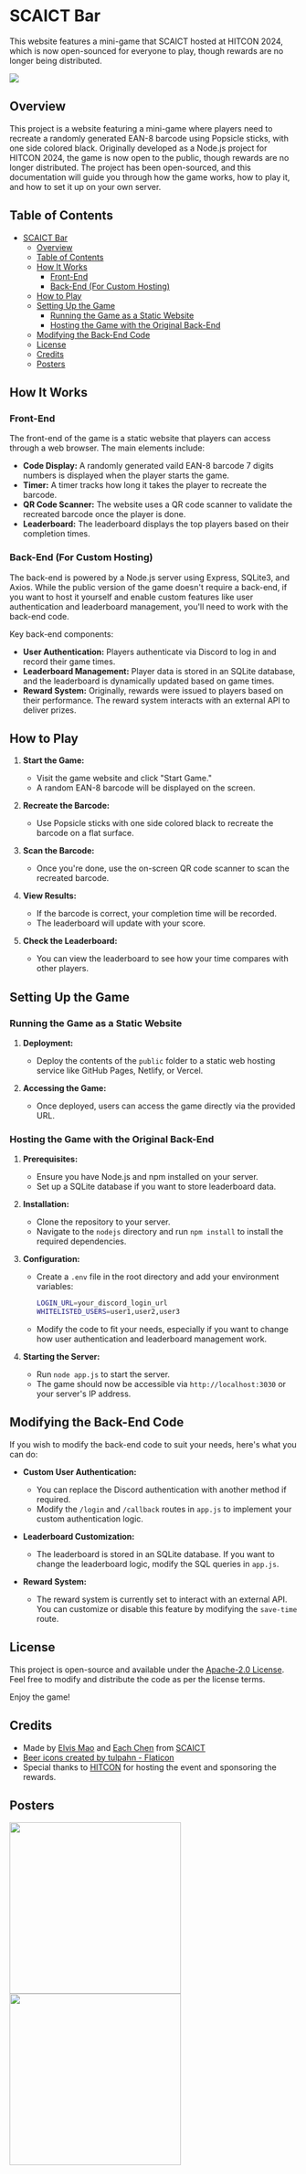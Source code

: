 # SCAICT Bar

This website features a mini-game that SCAICT hosted at HITCON 2024, which is now open-sounced for everyone to play, though rewards are no longer being distributed.

![](posters/og.jpg)

## Overview

This project is a website featuring a mini-game where players need to recreate a randomly generated EAN-8 barcode using Popsicle sticks, with one side colored black. Originally developed as a Node.js project for HITCON 2024, the game is now open to the public, though rewards are no longer distributed. The project has been open-sourced, and this documentation will guide you through how the game works, how to play it, and how to set it up on your own server.

## Table of Contents

- [SCAICT Bar](#scaict-bar)
  - [Overview](#overview)
  - [Table of Contents](#table-of-contents)
  - [How It Works](#how-it-works)
    - [Front-End](#front-end)
    - [Back-End (For Custom Hosting)](#back-end-for-custom-hosting)
  - [How to Play](#how-to-play)
  - [Setting Up the Game](#setting-up-the-game)
    - [Running the Game as a Static Website](#running-the-game-as-a-static-website)
    - [Hosting the Game with the Original Back-End](#hosting-the-game-with-the-original-back-end)
  - [Modifying the Back-End Code](#modifying-the-back-end-code)
  - [License](#license)
  - [Credits](#credits)
  - [Posters](#posters)

## How It Works

### Front-End

The front-end of the game is a static website that players can access through a web browser. The main elements include:

- **Code Display:** A randomly generated vaild EAN-8 barcode 7 digits numbers is displayed when the player starts the game.
- **Timer:** A timer tracks how long it takes the player to recreate the barcode.
- **QR Code Scanner:** The website uses a QR code scanner to validate the recreated barcode once the player is done.
- **Leaderboard:** The leaderboard displays the top players based on their completion times.

### Back-End (For Custom Hosting)

The back-end is powered by a Node.js server using Express, SQLite3, and Axios. While the public version of the game doesn't require a back-end, if you want to host it yourself and enable custom features like user authentication and leaderboard management, you'll need to work with the back-end code.

Key back-end components:

- **User Authentication:** Players authenticate via Discord to log in and record their game times.
- **Leaderboard Management:** Player data is stored in an SQLite database, and the leaderboard is dynamically updated based on game times.
- **Reward System:** Originally, rewards were issued to players based on their performance. The reward system interacts with an external API to deliver prizes.

## How to Play

1. **Start the Game:**
   - Visit the game website and click "Start Game." 
   - A random EAN-8 barcode will be displayed on the screen.

2. **Recreate the Barcode:**
   - Use Popsicle sticks with one side colored black to recreate the barcode on a flat surface.

3. **Scan the Barcode:**
   - Once you're done, use the on-screen QR code scanner to scan the recreated barcode.

4. **View Results:**
   - If the barcode is correct, your completion time will be recorded.
   - The leaderboard will update with your score.

5. **Check the Leaderboard:**
   - You can view the leaderboard to see how your time compares with other players.

## Setting Up the Game

### Running the Game as a Static Website

1. **Deployment:**
   - Deploy the contents of the `public` folder to a static web hosting service like GitHub Pages, Netlify, or Vercel.

2. **Accessing the Game:**
   - Once deployed, users can access the game directly via the provided URL.

### Hosting the Game with the Original Back-End

1. **Prerequisites:**
   - Ensure you have Node.js and npm installed on your server.
   - Set up a SQLite database if you want to store leaderboard data.

2. **Installation:**
   - Clone the repository to your server.
   - Navigate to the `nodejs` directory and run `npm install` to install the required dependencies.

3. **Configuration:**
   - Create a `.env` file in the root directory and add your environment variables:
     ```bash
     LOGIN_URL=your_discord_login_url
     WHITELISTED_USERS=user1,user2,user3
     ```
   - Modify the code to fit your needs, especially if you want to change how user authentication and leaderboard management work.

4. **Starting the Server:**
   - Run `node app.js` to start the server.
   - The game should now be accessible via `http://localhost:3030` or your server's IP address.

## Modifying the Back-End Code

If you wish to modify the back-end code to suit your needs, here's what you can do:

- **Custom User Authentication:**
  - You can replace the Discord authentication with another method if required.
  - Modify the `/login` and `/callback` routes in `app.js` to implement your custom authentication logic.

- **Leaderboard Customization:**
  - The leaderboard is stored in an SQLite database. If you want to change the leaderboard logic, modify the SQL queries in `app.js`.

- **Reward System:**
  - The reward system is currently set to interact with an external API. You can customize or disable this feature by modifying the `save-time` route.

## License

This project is open-source and available under the [Apache-2.0 License](LICENSE). Feel free to modify and distribute the code as per the license terms.

Enjoy the game!

## Credits

* Made by [Elvis Mao](https://github.com/Edit-Mr/) and [Each Chen](https://github.com/iach526526) from [SCAICT](https://scaict.org)
* [Beer icons created by tulpahn - Flaticon](https://www.flaticon.com/free-icons/beer)
* Special thanks to [HITCON](https://hitcon.org/2024/CMT/) for hosting the event and sponsoring the rewards.

## Posters

<img src=posters/中電%20Bar.svg width=300> <img src=posters/join_discord.svg width=300>